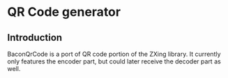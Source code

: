 QR Code generator
=================

Introduction
------------
BaconQrCode is a port of QR code portion of the ZXing library. It currently
only features the encoder part, but could later receive the decoder part as
well.
